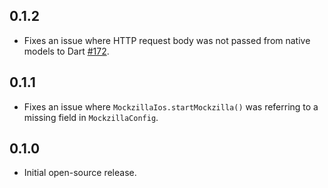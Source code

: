 ## 0.1.2

* Fixes an issue where HTTP request body was not passed from native models to Dart
  [#172](https://github.com/Apadmi-Engineering/Mockzilla/issues/172).

## 0.1.1

* Fixes an issue where `MockzillaIos.startMockzilla()` was referring to a missing
field in `MockzillaConfig`.

## 0.1.0

* Initial open-source release.
